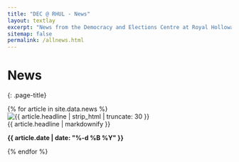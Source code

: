 ```yaml
---
title: "DEC @ RHUL - News"
layout: textlay
excerpt: "News from the Democracy and Elections Centre at Royal Holloway"
sitemap: false
permalink: /allnews.html
---
```


# News
{: .page-title}

<div class="row">
{% for article in site.data.news %}
<div class="col-md-3">
    <div class="article">
        <img class="article-thumb" src="{{ article.image_url }}" alt="{{ article.headline | strip_html | truncate: 30 }}">
        <div class="article-excerpt">{{ article.headline | markdownify }}</div>
        <p class="article-date"><strong>{{ article.date | date: "%-d %B %Y" }}</strong></p>
    </div>
</div>
{% endfor %}
</div>
